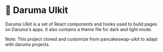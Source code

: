 # 👺 Daruma UIkit

Daruma UIkit is a set of React components and hooks used to build pages on Daruma's apps. It also contains a theme file for dark and light mode.

Note: This project cloned and customize from pancakeswap-uikit to adapt with daruma projects.